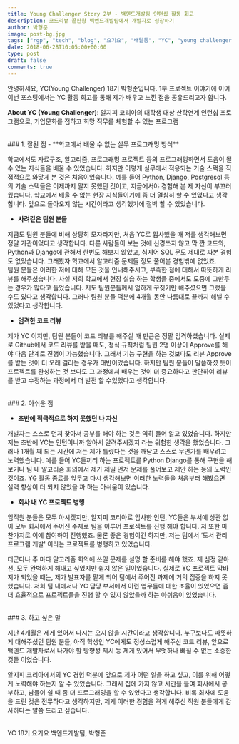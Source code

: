 ```yaml
---
title: Young Challenger Story 2부 - 백엔드개발팀 인턴십 활동 회고
description: 코드리뷰 끝판왕 백엔드개발팀에서 개발자로 성장하기
author: 박형준
image: post-bg.jpg
tags: ["rgp", "tech", "blog", "요기요", "배달통", "YC", "young challenger", "백엔드개발팀", "인턴", "인턴십", "스타트업", "코드리뷰"]
date: 2018-06-28T10:05:00+00:00
type: post
draft: false
comments: true
---
```

안녕하세요, YC(Young Challenger) 18기 박형준입니다. 1부 프로젝트 이야기에 이어 이번 포스팅에서는 YC 활동 회고를 통해 제가 배우고 느낀 점을 공유드리고자 합니다.

**About YC (Young Challenger)**: 알지피 코리아의 대학생 대상 산학연계 인턴십 프로그램으로, 기업문화를 접하고 희망 직무를 체험할 수 있는 프로그램

<br>
### 1. 잘된 점
- **학교에서 배울 수 없는 실무 프로그래밍 방식**

 학교에서도 자료구조, 알고리즘, 프로그래밍 프로젝트 등의 프로그래밍하면서 도움이 될 수 있는 지식들을 배울 수 있었습니다. 하지만 이렇게 실무에서 적용되는 기술 스택을 직접적으로 와닿게 본 것은 처음이었습니다. 예를 들어 Python, Django, Postgresql 등의 기술 스택들은 이제까지 알지 못했던 것이고, 지금에서야 경험해 본 제 자신이 부끄러 웠습니다. 학교에서 배울 수 없는 현장 지식들이기에 좀 더 열심히 할 수 있었다고 생각합니다. 앞으로 돌아오지 않는 시간이라고 생각했기에 절박 할 수 있었습니다.

- **사려깊은 팀원 분들**

 지금도 팀원 분들에 비해 상당히 모자라지만, 처음 YC로 입사했을 때 저를 생각해보면 정말 가관이었다고 생각합니다. 다른 사람들이 보는 것에 신경쓰지 않고 막 짠 코드와, Python과 Django에 관해서 한번도 해보지 않았고, 심지어 SQL 문도 제대로 짜본 경험도 없었습니다. 그래봤자 학교에서 알고리즘 문제들 정도 풀어본 경험밖에 없었죠.
 <br>
 팀원 분들은 이러한 저에 대해 모든 것을 인내해주시고, 부족한 점에 대해서 따뜻하게 리뷰를 해주셨습니다. 사실 저희 학교에서 현장 실습 하는 학생들 중에서도 도중에 그만두는 경우가 많다고 들었습니다. 저도 팀원분들께서 엄하게 꾸짖기만 해주셨으면 그랬을 수도 있다고 생각합니다. 그러나 팀원 분들 덕분에 4개월 동안 나름대로 끝까지 해낼 수 있었다고 생각합니다.

- **엄격한 코드 리뷰**

 제가 YC 이지만, 팀원 분들이 코드 리뷰를 해주실 때 만큼은 정말 엄격하셨습니다. 실제로 Github에서 코드 리뷰를 받을 때도, 정식 규칙처럼 팀원 2명 이상이 Approve를 해야 다음 단계로 진행이 가능했습니다. 그래서 기능 구현을 하는 것보다도 리뷰 Approve를 받는 것이 더 오래 걸리는 경우가 태반이었습니다. 하지만 팀원 분들이 말씀하셨 듯이 프로젝트를 완성하는 것 보다도 그 과정에서 배우는 것이 더 중요하다고 판단하여 리뷰를 받고 수정하는 과정에서 더 발전 할 수있었다고 생각합니다.

<br>
### 2. 아쉬운 점

- **초반에 적극적으로 하지 못했던 나 자신**

 개발자는 스스로 먼저 찾아서 공부를 해야 하는 것은 익히 들어 알고 있었습니다. 하지만 저는 초반에 YC는 인턴이니까 알아서 알려주시겠지 라는 위험한 생각을 했었습니다. 그러나 1개월 째 되는 시간에 저는 제가 틀렸다는 것을 깨닫고 스스로 무언가를 배우려고 노력했습니다. 예를 들어 YC들끼리 하는 프로젝트를 Python Django를 통해 구현을 해보거나 팀 내 알고리즘 회의에서 제가 제일 먼저 문제를 풀어보고 제안 하는 등의 노력인 것이죠. YG 활동 종료를 앞두고 다시 생각해보면 이러한 노력들을 처음부터 해봤으면 실력 향상이 더 되지 않았을 까 하는 아쉬움이 있습니다.

- **회사 내 YC 프로젝트 병행**

 임직원 분들은 모두 아시겠지만, 알지피 코리아로 입사한 인턴, YC들은 부서에 상관 없이 모두 회사에서 주어진 주제로 팀을 이루어 프로젝트를 진행 해야 합니다. 저 또한 마찬가지로 이에 참여하여 진행했죠. 물론 좋은 경험이긴 하지만, 저는 팀에서 ‘도서 관리 프로그램 개발' 이라는 프로젝트를 병행하고 있었습니다.
 <br>

 더군다나 주 마다 알고리즘 회의에 쓰일 문제를 설명 할 준비를 해야 했죠. 제 심정 같아선, 모두 완벽하게 해내고 싶었지만 쉽지 않은 일이었습니다. 실제로 YC 프로젝트 막바지가 되었을 때는, 제가 발표자를 맡게 되어 팀에서 주어진 과제에 거의 집중을 하지 못했습니다. 저희 팀 내에서나 YC 담당 부서에서 이런 업무들에 대한 조율이 있었으면 좀 더 효율적으로 프로젝트들을 진행 할 수 있지 않았을까 하는 아쉬움이 있었습니다.

<br>
### 3. 하고 싶은 말

지난 4개월은 제게 있어서 다시는 오지 않을 시간이라고 생각합니다. 누구보다도 따뜻하게 대해주셨던 팀원 분들,  아직 학생인 YC에게도 정성스럽게 해주신 코드 리뷰, 앞으로 백엔드 개발자로서 나가야 할 방향성 제시 등 제게 있어서 무엇하나 빠질 수 없는 소중한 것들 이었습니다.
<br>

알지피 코리아에서의 YC 경험 덕분에 앞으로 제가 어떤 일을 하고 싶고, 이를 위해 어떻게 노력해야 하는지 알 수 있었습니다. 그래서 집에 가지 않고 시간을 들여 회사에서 공부하고, 남들이 쉴 때 좀 더 프로그래밍을 할 수 있었다고 생각합니다. 비록 회사에 도움을 드린 것은 전무하다고 생각하지만, 제게 이러한 경험을 겪게 해주신 직원 분들에게 감사하다는 말씀 드리고 싶습니다.
<br>

<br>
 YC 18기 요기요 백엔드개발팀, 박형준
